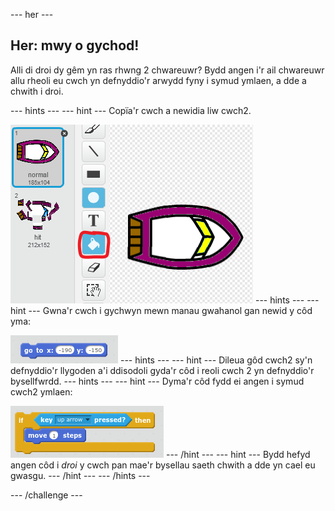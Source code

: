 \--- her \---

## Her: mwy o gychod!

Alli di droi dy gêm yn ras rhwng 2 chwareuwr? Bydd angen i'r ail chwareuwr allu rheoli eu cwch yn defnyddio'r arwydd fyny i symud ymlaen, a dde a chwith i droi.

\--- hints \--- \--- hint \--- Copïa'r cwch a newidia liw cwch2.

![sgrinlun](images/boat-p2.png) \--- hints \--- \--- hint \--- Gwna'r cwch i gychwyn mewn manau gwahanol gan newid y côd yma:

![sgrinlun](images/boat-p2start-blocks.png) \--- hints \--- \--- hint \--- Dileua gôd cwch2 sy'n defnyddio'r llygoden a'i ddisodoli gyda'r côd i reoli cwch 2 yn defnyddio'r bysellfwrdd. \--- hints \--- \--- hint \--- Dyma'r côd fydd ei angen i symud cwch2 ymlaen:

![sgrinlun](images/boat-p2forward-blocks.png) \--- /hint \--- \--- hint \--- Bydd hefyd angen côd i *droi* y cwch pan mae'r bysellau saeth chwith a dde yn cael eu gwasgu. \--- /hint \--- \--- /hints \---

\--- /challenge \---